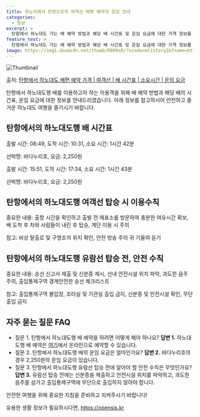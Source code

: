 ```yaml
---
title: 하노이에서 탄항으로의 여객선 배편 예약과 운임 안내
categories:
  - 일상
excerpt: >
  탄항에서 하노대도 가는 배 예약 방법과 해당 배 시간표 및 운임 요금에 대한 가격 정보를 안내 드리겠습니다. 안전하고 재밋는 하노대도행 여행을 위해 아래 정보 참고하시기 바랍니다. 하노대도행 배편 예약하기 👈 클릭탄항에서 하노대도행 배 시간표출발 시간도착 시간소요 시간선박명요금08:4910:311시간 42분바다누리호2,250원15:5117:341시간 43분바다누리호2,250원하노대도행 배편 예약하기 👈 클릭탄항에서의 하노대도행 여객선 탑승 시 이용수칙하노이에서 하롱베이로 향하는 여행을 즐기기 위해서는 탄항에서의 여객선 탑승 시 몇 가지 중요한 이용수칙을 따라야 합니다. 중요한 내용:출항 시간을 확인하고 출발 전 매표소를 방문하여 충분한 여유시간 확보배 도착 후 차와 사람들이 내린 후 탑승계단 이용 시 난..
feature_text: >
  탄항에서 하노대도 가는 배 예약 방법과 해당 배 시간표 및 운임 요금에 대한 가격 정보를 안내 드리겠습니다. 안전하고 재밋는 하노대도행 여행을 위해 아래 정보 참고하시기 바랍니다. 하노대도행 배편 예약하기 👈 클릭탄항에서 하노대도행 배 시간표출발 시간도착 시간소요 시간선박명요금08:4910:311시간 42분바다누리호2,250원15:5117:341시간 43분바다누리호2,250원하노대도행 배편 예약하기 👈 클릭탄항에서의 하노대도행 여객선 탑승 시 이용수칙하노이에서 하롱베이로 향하는 여행을 즐기기 위해서는 탄항에서의 여객선 탑승 시 몇 가지 중요한 이용수칙을 따라야 합니다. 중요한 내용:출항 시간을 확인하고 출발 전 매표소를 방문하여 충분한 여유시간 확보배 도착 후 차와 사람들이 내린 후 탑승계단 이용 시 난..
image: https://img1.daumcdn.net/thumb/R800x0/?scode=mtistory2&fname=https%3A%2F%2Fblog.kakaocdn.net%2Fdn%2FbgVNrv%2FbtsHCrag71y%2FWaVxERgd2NCj0LvnWpI9vk%2Fimg.webp
---
```


![Thumbnail](https://img1.daumcdn.net/thumb/R800x0/?scode=mtistory2&fname=https%3A%2F%2Fblog.kakaocdn.net%2Fdn%2FbgVNrv%2FbtsHCrag71y%2FWaVxERgd2NCj0LvnWpI9vk%2Fimg.webp)

<p>출처: <a href="https://opensis.kr/entry/%ED%83%84%ED%95%AD%EC%97%90%EC%84%9C-%ED%95%98%EB%85%B8%EB%8C%80%EB%8F%84-%EB%B0%B0%ED%8E%B8-%EC%98%88%EC%95%BD-%EA%B0%80%EA%B2%A9-%EC%97%AC%EA%B0%9D%EC%84%A0-%EB%B0%B0-%EC%8B%9C%EA%B0%84%ED%91%9C-%EC%86%8C%EC%9A%94%EC%8B%9C%EA%B0%84-%EC%9A%B4%EC%9E%84-%EC%9A%94%EA%B8%88" rel="dofollow">탄항에서 하노대도 배편 예약 가격 | 여객선 | 배 시간표 | 소요시간 | 운임 요금</a> </p>

탄항에서 하노대도행 배를 이용하고자 하는 이용객을 위해 배 예약 방법과 해당 배의 시간표, 운임 요금에 대한 정보를 안내드리겠습니다. 아래
정보를 참고하시어 안전하고 즐거운 하노대도 여행을 즐기시기 바랍니다.

## 탄항에서의 하노대도행 배 시간표

출발 시간: 08:49, 도착 시간: 10:31, 소요 시간: 1시간 42분

선박명: 바다누리호, 요금: 2,250원

출발 시간: 15:51, 도착 시간: 17:34, 소요 시간: 1시간 43분

선박명: 바다누리호, 요금: 2,250원



## 탄항에서의 하노대도행 여객선 탑승 시 이용수칙

중요한 내용: 출항 시간을 확인하고 출발 전 매표소를 방문하여 충분한 여유시간 확보, 배 도착 후 차와 사람들이 내린 후 탑승, 계단 이용
시 주의

참고: 비상 탈출로 및 구명조끼 위치 확인, 안전 방송 주의 귀 기울여 듣기



## 탄항에서의 하노대도행 유람선 탑승 전, 안전 수칙

중요한 내용: 승선 신고서 제출 및 신분증 제시, 선내 안전시설 위치 파악, 과도한 음주 주의, 출입통제구역 경계안전한 승선 체크리스트

참고: 출입통제구역 불입장, 조타실 및 기관실 출입 금지, 신분증 및 안전시설 확인, 무단 출입 금지



## 자주 묻는 질문 FAQ

  * 질문 1. 탄항에서 하노대도행 배 예약을 하려면 어떻게 해야 하나요? **답변 1.** 하노대도행 배 예약은 [여기](https://www.hanoidodoferry.com/)에서 온라인으로 예약할 수 있습니다.
  * 질문 2. 탄항에서 하노대도행 배의 운임 요금은 얼마인가요? **답변 2.** 바다누리호의 경우 2,250원의 운임 요금이 있습니다.
  * 질문 3. 탄항에서 하노대도행 유람선 탑승 전에 알아야 할 안전 수칙은 무엇인가요? **답변 3.** 유람선 탑승 전에는 신분증을 제출하고 안전시설 위치를 파악하고, 과도한 음주를 삼가고 출입통제구역에 무단으로 출입하지 않아야 합니다.



안전한 여행을 위해 중요한 지침을 준비하고 지켜주시기 바랍니다!

 

유용한 생활 정보가 필요하시다면, <a href="https://opensis.kr" rel="dofollow">https://opensis.kr</a>


